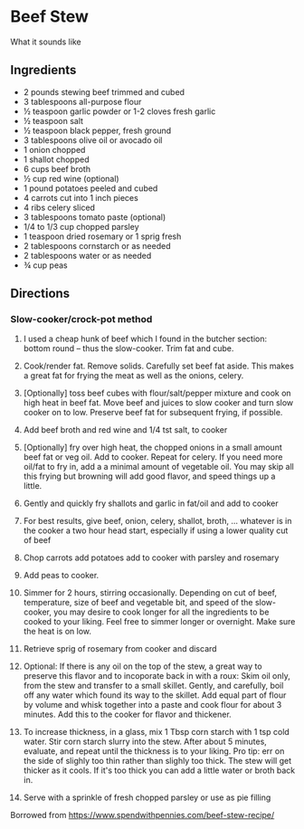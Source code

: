 # Beef Stew
What it sounds like

## Ingredients  
- 2 pounds stewing beef trimmed and cubed
- 3 tablespoons all-purpose flour
- ½ teaspoon garlic powder or 1-2 cloves fresh garlic
- ½ teaspoon salt
- ½ teaspoon black pepper, fresh ground
- 3 tablespoons olive oil or avocado oil
- 1 onion chopped
- 1 shallot chopped
- 6 cups beef broth
- ½ cup red wine (optional)
- 1 pound potatoes peeled and cubed
- 4 carrots cut into 1 inch pieces
- 4 ribs celery sliced
- 3 tablespoons tomato paste (optional)
- 1/4 to 1/3 cup chopped parsley 
- 1 teaspoon dried rosemary or 1 sprig fresh
- 2 tablespoons cornstarch or as needed
- 2 tablespoons water or as needed
- ¾ cup peas

## Directions
### Slow-cooker/crock-pot method
1. I used a cheap hunk of beef which I found in the butcher section:
bottom round – thus the slow-cooker. Trim fat and cube.

1. Cook/render fat. Remove solids. Carefully set beef fat aside.
This makes a great fat for frying the meat as well as the onions, celery.

1. [Optionally] toss beef cubes with flour/salt/pepper mixture and cook on high
heat in beef fat.  Move beef and juices to slow cooker and turn slow cooker on
to low.  Preserve beef fat for subsequent frying, if possible. 

1. Add beef broth and red wine and 1/4 tst salt, to cooker

1. [Optionally] fry over high heat, the chopped onions in a small amount beef
fat or veg oil.  Add to cooker. Repeat for celery. If you need more oil/fat to 
fry in, add a a minimal amount of vegetable oil. You may skip all this frying
but browning will add good flavor, and speed things up a little. 

1. Gently and quickly fry shallots and garlic in fat/oil and add to cooker

1. For best results, give beef, onion, celery, shallot, broth, ... whatever
is in the cooker a two hour head start, especially if using a lower 
quality cut of beef

1. Chop carrots add potatoes add to cooker with parsley and rosemary

1. Add peas to cooker.

1. Simmer for 2 hours, stirring occasionally.  Depending on cut of beef,
temperature, size of beef and vegetable bit, and speed of the slow-cooker,
you may desire to cook longer for all the ingredients to be cooked to your
liking. Feel free to simmer longer or overnight. Make sure the heat is on
low. 

1. Retrieve sprig of rosemary from cooker and discard

1. Optional: If there is any oil on the top of the stew, a great way to
preserve this flavor and to incoporate back in with a roux: Skim oil only,
from the stew and transfer to a small skillet. Gently, and carefully, boil 
off any water which found its way to the skillet. Add equal part of flour
by volume and whisk together into a paste and cook flour for about 3 minutes.
Add this to the cooker for flavor and thickener. 

1. To increase thickness, in a glass, mix 1 Tbsp corn starch with 1 tsp cold
water. Stir corn starch slurry into the stew. After about 5 minutes, evaluate,
and repeat until the thickness is to your liking. Pro tip: err on the side
of slighly too thin rather than slighly too thick. The stew will get thicker
as it cools. If it's too thick you can add a little water or broth back in. 

1. Serve with a sprinkle of fresh chopped parsley or use as pie filling

Borrowed from https://www.spendwithpennies.com/beef-stew-recipe/